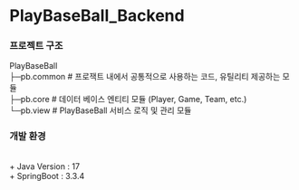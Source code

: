 # PlayBaseBall_Backend

<h3>프로젝트 구조</h3>
 PlayBaseBall <br/>
 ├─pb.common  # 프로잭트 내에서 공통적으로 사용하는 코드, 유틸리티 제공하는 모듈<br/>
 ├─pb.core  # 데이터 베이스 엔티티 모듈 (Player, Game, Team, etc.)<br/>
 └─pb.view # PlayBaseBall 서비스 로직 및 관리 모듈<br/>

<h3>개발 환경</h3><br/>
+ Java Version : 17<br/>
+ SpringBoot : 3.3.4<br/>
